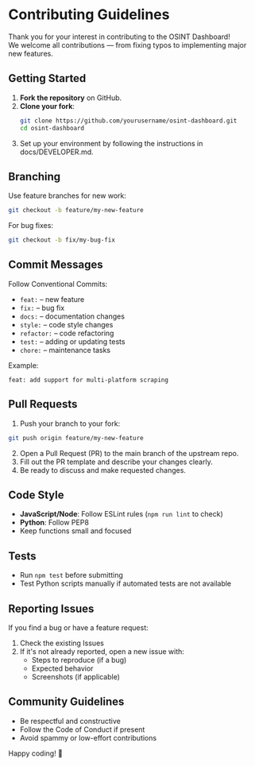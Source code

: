 # Contributing Guidelines

Thank you for your interest in contributing to the OSINT Dashboard!  
We welcome all contributions — from fixing typos to implementing major new features.

## Getting Started

1. **Fork the repository** on GitHub.
2. **Clone your fork**:
   ```bash
   git clone https://github.com/yourusername/osint-dashboard.git
   cd osint-dashboard
   ```
3. Set up your environment by following the instructions in docs/DEVELOPER.md.

## Branching

Use feature branches for new work:

```bash
git checkout -b feature/my-new-feature
```

For bug fixes:

```bash
git checkout -b fix/my-bug-fix
```

## Commit Messages

Follow Conventional Commits:

- `feat:` – new feature
- `fix:` – bug fix
- `docs:` – documentation changes
- `style:` – code style changes
- `refactor:` – code refactoring
- `test:` – adding or updating tests
- `chore:` – maintenance tasks

Example:

```
feat: add support for multi-platform scraping
```

## Pull Requests

1. Push your branch to your fork:

```bash
git push origin feature/my-new-feature
```

2. Open a Pull Request (PR) to the main branch of the upstream repo.
3. Fill out the PR template and describe your changes clearly.
4. Be ready to discuss and make requested changes.

## Code Style

- **JavaScript/Node**: Follow ESLint rules (`npm run lint` to check)
- **Python**: Follow PEP8
- Keep functions small and focused

## Tests

- Run `npm test` before submitting
- Test Python scripts manually if automated tests are not available

## Reporting Issues

If you find a bug or have a feature request:

1. Check the existing Issues
2. If it's not already reported, open a new issue with:
   - Steps to reproduce (if a bug)
   - Expected behavior
   - Screenshots (if applicable)

## Community Guidelines

- Be respectful and constructive
- Follow the Code of Conduct if present
- Avoid spammy or low-effort contributions

Happy coding! 🚀